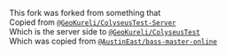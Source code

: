 This fork was forked from something that  
Copied from [`@GeoKureli/ColyseusTest-Server`](https://github.com/GeoKureli/ColyseusTest-Server)  
Which is the server side to [`@GeoKureli/ColyseusTest`](https://github.com/GeoKureli/ColyseusTest)  
Which was copied from [`@AustinEast/bass-master-online`](https://github.com/AustinEast/bass-master-online)  
